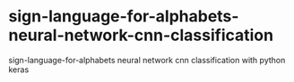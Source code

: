 # sign-language-for-alphabets-neural-network-cnn-classification
sign-language-for-alphabets neural network cnn classification with python keras 
